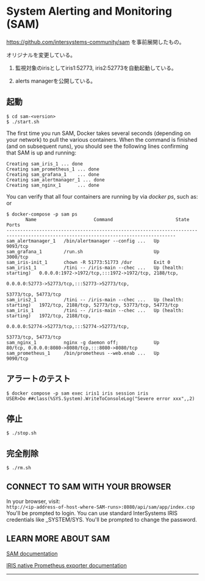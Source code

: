 # System Alerting and Monitoring (SAM) 
https://github.com/intersystems-community/sam を事前展開したもの。

オリジナルを変更している。
1. 監視対象のirisとしてiris1:52773, iris2:52773を自動起動している。

2. alerts managerを公開している。

## 起動
```
$ cd sam-<version>
$ ./start.sh
```
   
The first time you run SAM, Docker takes several seconds 
(depending on your network) to pull the various containers. 
When the command is finished (and on subsequent runs), you should 
see the following lines confirming that SAM is up and running:   
```  
Creating sam_iris_1 ... done  
Creating sam_prometheus_1 ... done  
Creating sam_grafana_1    ... done   
Creating sam_alertmanager_1 ... done  
Creating sam_nginx_1      ... done  
```   
   
You can verify that all four containers are running by via *docker ps*, such as: or 
```
$ docker-compose -p sam ps
       Name                     Command                       State                                   Ports
------------------------------------------------------------------------------------------------------------------------------------
sam_alertmanager_1   /bin/alertmanager --config ...   Up                      9093/tcp
sam_grafana_1        /run.sh                          Up                      3000/tcp
sam_iris-init_1      chown -R 51773:51773 /dur        Exit 0
sam_iris1_1          /tini -- /iris-main --chec ...   Up (health: starting)   0.0.0.0:1972->1972/tcp,:::1972->1972/tcp, 2188/tcp,
                                                                              0.0.0.0:52773->52773/tcp,:::52773->52773/tcp,
                                                                              53773/tcp, 54773/tcp
sam_iris2_1          /tini -- /iris-main --chec ...   Up (health: starting)   1972/tcp, 2188/tcp, 52773/tcp, 53773/tcp, 54773/tcp
sam_iris_1           /tini -- /iris-main --chec ...   Up (health: starting)   1972/tcp, 2188/tcp,
                                                                              0.0.0.0:52774->52773/tcp,:::52774->52773/tcp,
                                                                              53773/tcp, 54773/tcp
sam_nginx_1          nginx -g daemon off;             Up                      80/tcp, 0.0.0.0:8080->8080/tcp,:::8080->8080/tcp
sam_prometheus_1     /bin/prometheus --web.enab ...   Up                      9090/tcp

```
## アラートのテスト
```
$ docker compose -p sam exec iris1 iris session iris
USER>Do ##class(%SYS.System).WriteToConsoleLog("Severe error xxx",,2)
```

## 停止 
```$ ./stop.sh```

## 完全削除
```$ ./rm.sh```

## CONNECT TO SAM WITH YOUR BROWSER
In your browser, visit:  
	```http://<ip-address-of-host-where-SAM-runs>:8080/api/sam/app/index.csp```  
You'll be prompted to login. You can use standard InterSystems IRIS credentials like _SYSTEM/SYS. You'll be prompted to change the password.

## LEARN MORE ABOUT SAM
[SAM documentation](https://docs.intersystems.com/sam/csp/docbook/Doc.View.cls?KEY=ASAM)

[IRIS native Prometheus exporter documentation](https://docs.intersystems.com/irislatest/csp/docbook/DocBook.UI.Page.cls?KEY=GCM_rest)

---
